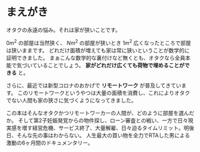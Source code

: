 # まえがき

オタクの永遠の悩み。それは家が狭いことです。

$0 m^2$ の部屋は当然狭く、 $N m^2$ の部屋が狭いとき $1 m^2$ 広くなったところで部屋は狭いままです。
どれだけ面積が増えても家は常に狭いということが数学的に証明できました。
まぁこんな数学的な裏付けなど無くとも、オタクなら全員本能で気づいていることでしょう。
**家がどれだけ広くても荷物で埋めることができる** と。

さらに、最近では新型コロナのおかげで **リモートワーク** が普及してきています。
このリモートワークというやつは大量の面積を消費し、これによりオタクでない人間も家の狭さに気づくようになってきました。

この本はそんなオタクかつリモートワーカーの人間が、どのように部屋を選んだか。
そして第2子妊娠発覚からの物件探し、ローン審査との戦い、一方で日々現実感を増す経営危機、サービス終了、大量解雇、日々迫るタイムリミット。明後日、そんな先の事はわからない。
人生最大の買い物を全力でRTAした男による激動の6ヶ月間のドキュメンタリー。
